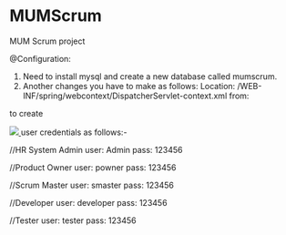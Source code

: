 # MUMScrum
MUM Scrum project

@Configuration: 
1. Need to install mysql and create a new database called mumscrum.
2. Another changes you have to make as follows:
Location:
/WEB-INF/spring/webcontext/DispatcherServlet-context.xml
from:
<!-- < prop key="hibernate.hbm2ddl.auto" >create</prop>-->
to
<prop key="hibernate.hbm2ddl.auto">create</prop>

<a href="https://travis-ci.org/masudjbd/MUMScrum">
<img src="https://travis-ci.org/masudjbd/MUMScrum.svg?branch=master" />
 </a>
user credentials as follows:- 

//HR System Admin
user: Admin
pass: 123456


//Product Owner
user: powner
pass: 123456

//Scrum Master
user: smaster
pass: 123456

//Developer
user: developer
pass: 123456

//Tester
user: tester
pass: 123456